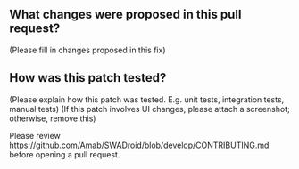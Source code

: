 ## What changes were proposed in this pull request?

(Please fill in changes proposed in this fix)

## How was this patch tested?

(Please explain how this patch was tested. E.g. unit tests, integration tests, manual tests)
(If this patch involves UI changes, please attach a screenshot; otherwise, remove this)

Please review https://github.com/Amab/SWADroid/blob/develop/CONTRIBUTING.md before opening a pull request.
